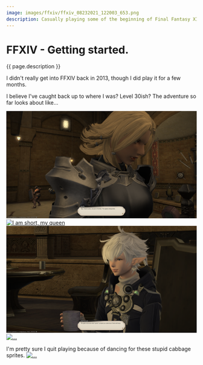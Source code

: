 ```yaml
---
image: images/ffxiv/ffxiv_08232021_122003_653.png
description: Casually playing some of the beginning of Final Fantasy XIV.
---
```


# FFXIV - Getting started.
{{ page.description }}

I didn't really get into FFXIV back in 2013, though I did play it for a few months. 

I believe I've caught back up to where I was? Level 30ish? The adventure so far looks about like...

<a href="/images/ffxiv/ffxiv_08232021_121952_790.png">![](/images/ffxiv/ffxiv_08232021_121952_790.png "yes, my queen")</a>
<a href="/images/ffxiv/ffxiv_08232021_122003_653.png">![](/images/ffxiv/ffxiv_08232021_122003_653.png "I am short, my queen")</a>
<a href="/images/ffxiv/ffxiv_12062021_080740_983.png">![](/images/ffxiv/ffxiv_12062021_080740_983.png "...")</a>
<a href="/images/ffxiv/ffxiv_12122021_002258_946.png">![](/images/ffxiv/ffxiv_12122021_002258_946.png "...")</a>

I'm pretty sure I quit playing because of dancing for these stupid cabbage sprites. 
<a href="/images/ffxiv/ffxiv_12122021_004721_700.png">![](/images/ffxiv/ffxiv_12122021_004721_700.png "...")</a>